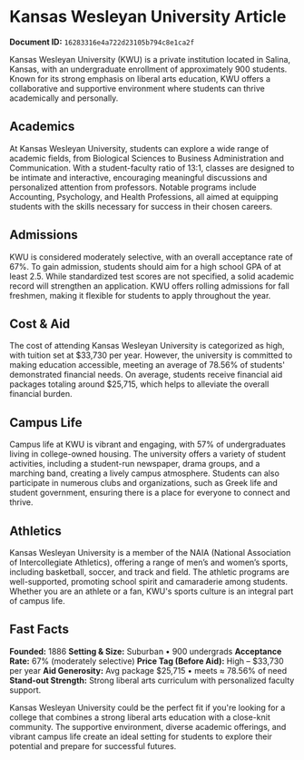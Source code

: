# Kansas Wesleyan University Article

**Document ID:** `16283316e4a722d23105b794c8e1ca2f`

Kansas Wesleyan University (KWU) is a private institution located in Salina, Kansas, with an undergraduate enrollment of approximately 900 students. Known for its strong emphasis on liberal arts education, KWU offers a collaborative and supportive environment where students can thrive academically and personally.

## Academics
At Kansas Wesleyan University, students can explore a wide range of academic fields, from Biological Sciences to Business Administration and Communication. With a student-faculty ratio of 13:1, classes are designed to be intimate and interactive, encouraging meaningful discussions and personalized attention from professors. Notable programs include Accounting, Psychology, and Health Professions, all aimed at equipping students with the skills necessary for success in their chosen careers.

## Admissions
KWU is considered moderately selective, with an overall acceptance rate of 67%. To gain admission, students should aim for a high school GPA of at least 2.5. While standardized test scores are not specified, a solid academic record will strengthen an application. KWU offers rolling admissions for fall freshmen, making it flexible for students to apply throughout the year.

## Cost & Aid
The cost of attending Kansas Wesleyan University is categorized as high, with tuition set at $33,730 per year. However, the university is committed to making education accessible, meeting an average of 78.56% of students' demonstrated financial needs. On average, students receive financial aid packages totaling around $25,715, which helps to alleviate the overall financial burden.

## Campus Life
Campus life at KWU is vibrant and engaging, with 57% of undergraduates living in college-owned housing. The university offers a variety of student activities, including a student-run newspaper, drama groups, and a marching band, creating a lively campus atmosphere. Students can also participate in numerous clubs and organizations, such as Greek life and student government, ensuring there is a place for everyone to connect and thrive.

## Athletics
Kansas Wesleyan University is a member of the NAIA (National Association of Intercollegiate Athletics), offering a range of men’s and women’s sports, including basketball, soccer, and track and field. The athletic programs are well-supported, promoting school spirit and camaraderie among students. Whether you are an athlete or a fan, KWU's sports culture is an integral part of campus life.

## Fast Facts
**Founded:** 1886
**Setting & Size:** Suburban • 900 undergrads
**Acceptance Rate:** 67% (moderately selective)
**Price Tag (Before Aid):** High – $33,730 per year
**Aid Generosity:** Avg package $25,715 • meets ≈ 78.56% of need
**Stand-out Strength:** Strong liberal arts curriculum with personalized faculty support.

Kansas Wesleyan University could be the perfect fit if you're looking for a college that combines a strong liberal arts education with a close-knit community. The supportive environment, diverse academic offerings, and vibrant campus life create an ideal setting for students to explore their potential and prepare for successful futures.
